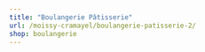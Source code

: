 ```yaml
---
title: "Boulangerie Pâtisserie"
url: /moissy-cramayel/boulangerie-patisserie-2/
shop: boulangerie
---
```

